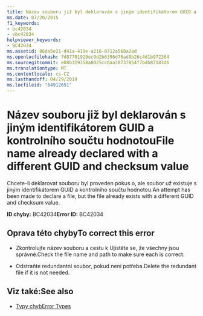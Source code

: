 ```yaml
---
title: Název souboru již byl deklarován s jiným identifikátorem GUID a kontrolního součtu hodnotou
ms.date: 07/20/2015
f1_keywords:
- bc42034
- vbc42034
helpviewer_keywords:
- BC42034
ms.assetid: 86da5e21-d41a-419e-a216-8712a560a2ad
ms.openlocfilehash: 7d87701929ec0d2b6396d76ad9b26c4d1b972364
ms.sourcegitcommit: e08b319358a8025cc6aa38737854f7bdb87183d6
ms.translationtype: MT
ms.contentlocale: cs-CZ
ms.lasthandoff: 04/29/2019
ms.locfileid: "64912651"
---
```

# <a name="file-name-already-declared-with-a-different-guid-and-checksum-value"></a><span data-ttu-id="5a3a2-102">Název souboru již byl deklarován s jiným identifikátorem GUID a kontrolního součtu hodnotou</span><span class="sxs-lookup"><span data-stu-id="5a3a2-102">File name already declared with a different GUID and checksum value</span></span>
<span data-ttu-id="5a3a2-103">Chcete-li deklarovat souboru byl proveden pokus o, ale soubor už existuje s jiným identifikátorem GUID a kontrolního součtu hodnotou.</span><span class="sxs-lookup"><span data-stu-id="5a3a2-103">An attempt has been made to declare a file, but the file already exists with a different GUID and checksum value.</span></span>  
  
 <span data-ttu-id="5a3a2-104">**ID chyby:** BC42034</span><span class="sxs-lookup"><span data-stu-id="5a3a2-104">**Error ID:** BC42034</span></span>  
  
## <a name="to-correct-this-error"></a><span data-ttu-id="5a3a2-105">Oprava této chyby</span><span class="sxs-lookup"><span data-stu-id="5a3a2-105">To correct this error</span></span>  
  
- <span data-ttu-id="5a3a2-106">Zkontrolujte název souboru a cestu k Ujistěte se, že všechny jsou správné.</span><span class="sxs-lookup"><span data-stu-id="5a3a2-106">Check the file name and path to make sure each is correct.</span></span>  
  
- <span data-ttu-id="5a3a2-107">Odstraňte redundantní soubor, pokud není potřeba.</span><span class="sxs-lookup"><span data-stu-id="5a3a2-107">Delete the redundant file if it is not needed.</span></span>  
  
## <a name="see-also"></a><span data-ttu-id="5a3a2-108">Viz také:</span><span class="sxs-lookup"><span data-stu-id="5a3a2-108">See also</span></span>

- [<span data-ttu-id="5a3a2-109">Typy chyb</span><span class="sxs-lookup"><span data-stu-id="5a3a2-109">Error Types</span></span>](../../visual-basic/programming-guide/language-features/error-types.md)

